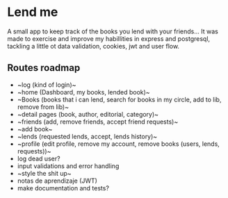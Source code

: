 # Lend me

A small app to keep track of the books you lend with your friends... It was made to exercise and improve my habillities in express and postgresql, tackling a little ot data validation, cookies, jwt and user flow.

## Routes roadmap

- ~log (kind of login)~
- ~home (Dashboard, my books, lended book)~
- ~Books (books that i can lend, search for books in my circle, add to lib, remove from lib)~
- ~detail pages (book, author, editorial, category)~
- ~friends (add, remove friends, accept friend requests)~
- ~add book~
- ~lends (requested lends, accept, lends history)~
- ~profile (edit profile, remove my account, remove books (users, lends, requests))~
- log dead user?
- input validations and error handling
- ~style the shit up~
- notas de aprendizaje (JWT)
- make documentation and tests?
